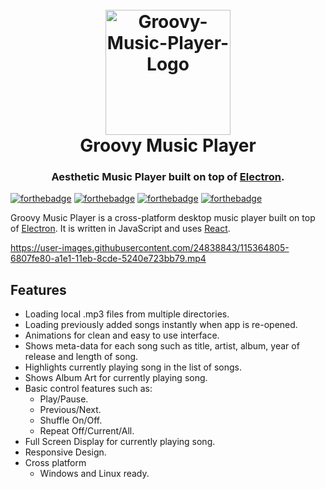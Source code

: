 <h1 align="center">
  <br>
  <img src="https://user-images.githubusercontent.com/24838843/115367701-10b75d80-a1e4-11eb-82fa-4cde2f0060bc.png" alt="Groovy-Music-Player-Logo" width="200px"/>
  <br>
  Groovy Music Player
  <br>
</h1>

<h3 align="center">Aesthetic Music Player built on top of <a href="https://www.electronjs.org/" target="_blank">Electron</a>.</h3>


[![forthebadge](https://forthebadge.com/images/badges/check-it-out.svg)](https://forthebadge.com)
[![forthebadge](https://forthebadge.com/images/badges/open-source.svg)](https://forthebadge.com)
[![forthebadge](https://forthebadge.com/images/badges/built-with-love.svg)](https://forthebadge.com)
[![forthebadge](https://forthebadge.com/images/badges/made-with-javascript.svg)](https://forthebadge.com)

Groovy Music Player is a cross-platform desktop music player built on top of [Electron](https://www.electronjs.org/). It is written in JavaScript and uses [React](https://reactjs.org/).

https://user-images.githubusercontent.com/24838843/115364805-6807fe80-a1e1-11eb-8cde-5240e723bb79.mp4

## Features

- Loading local .mp3 files from multiple directories.
- Loading previously added songs instantly when app is re-opened.
- Animations for clean and easy to use interface.
- Shows meta-data for each song such as title, artist, album, year of release and length of song.
- Highlights currently playing song in the list of songs.
- Shows Album Art for currently playing song.
- Basic control features such as:
  * Play/Pause.
  * Previous/Next.
  * Shuffle On/Off.
  * Repeat Off/Current/All.
- Full Screen Display for currently playing song.
- Responsive Design.
- Cross platform
  * Windows and Linux ready.
